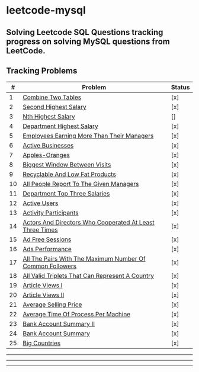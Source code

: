 # leetcode-mysql
Solving Leetcode SQL Questions
tracking progress on solving MySQL questions from LeetCode.
---
## Tracking Problems
| # | Problem | Status |
|---|---------|--------|
| 1 | [Combine Two Tables](https://leetcode.com/problems/combine-two-tables/description/) | [x] |
| 2 | [Second Highest Salary](https://leetcode.com/problems/second-highest-salary/description/) |[x] |
| 3 | [Nth Highest Salary](https://leetcode.com/problems/nth-highest-salary/) | [] |
| 4 | [Department Highest Salary](https://leetcode.com/problems/department-highest-salary/description/) | [x] |
| 5 | [Employees Earning More Than Their Managers](https://leetcode.com/problems/employees-earning-more-than-their-managers/description/) | [x] |
| 6 | [Active Businesses](https://leetcode.com/problems/active-businesses/description/) | [x] |
| 7 | [Apples-Oranges](https://leetcode.com/problems/apples-oranges/description/) | [x] |
| 8 | [Biggest Window Between Visits](https://leetcode.com/problems/biggest-window-between-visits/description/) | [x] |
| 9 | [Recyclable And Low Fat Products](https://leetcode.com/problems/recyclable-and-low-fat-products/description/) | [x] |
| 10 | [All People Report To The Given Managers](https://leetcode.com/problems/all-people-report-to-the-given-manager/description/) | [x] |
| 11 | [Department Top Three Salaries](https://leetcode.com/problems/department-top-three-salaries/description/) | [x] |
| 12 | [Active Users](https://leetcode.com/problems/active-users/description/) | [x] |
| 13 | [Activity Participants](https://leetcode.com/problems/activity-participants/description/) | [x] |
| 14 | [Actors And Directors Who Cooperated At Least Three Times](https://leetcode.com/problems/actors-and-directors-who-cooperated-at-least-three-times/description/) | [x] |
| 15 | [Ad Free Sessions](https://leetcode.com/problems/ad-free-sessions/description/) | [x] |
| 16 | [Ads Performance](https://leetcode.com/problems/ads-performance/description/) | [x] |
| 17 | [All The Pairs With The Maximum Number Of Common Followers](https://leetcode.com/problems/all-the-pairs-with-the-maximum-number-of-common-followers/description/) | [x] |
| 18 | [All Valid Triplets That Can Represent A Country](https://leetcode.com/problems/all-valid-triplets-that-can-represent-a-country/description/) | [x] |
| 19 | [Article Views I](https://leetcode.com/problems/article-views-i/description/) | [x] |
| 20 | [Article Views II](https://leetcode.com/problems/article-views-ii/description/) | [x] |
| 21 | [Average Selling Price](https://leetcode.com/problems/average-selling-price/description/) | [x] |
| 22 | [Average Time Of Process Per Machine](https://leetcode.com/problems/average-time-of-process-per-machine/description/) | [x] |
| 23 | [Bank Account Summary II](https://leetcode.com/problems/bank-account-summary-ii/description/) | [x] |
| 24 | [Bank Account Summary](https://leetcode.com/problems/bank-account-summary/description/) | [x] |
| 25 | [Big Countries](https://leetcode.com/problems/big-countries/description/) | [x] |





---
---
---








